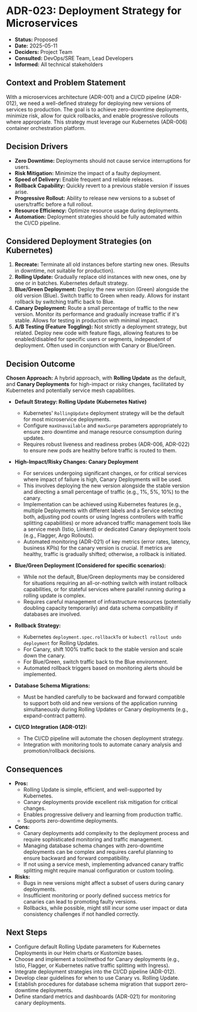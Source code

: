 # ADR-023: Deployment Strategy for Microservices

*   **Status:** Proposed
*   **Date:** 2025-05-11
*   **Deciders:** Project Team
*   **Consulted:** DevOps/SRE Team, Lead Developers
*   **Informed:** All technical stakeholders

## Context and Problem Statement

With a microservices architecture (ADR-001) and a CI/CD pipeline (ADR-012), we need a well-defined strategy for deploying new versions of services to production. The goal is to achieve zero-downtime deployments, minimize risk, allow for quick rollbacks, and enable progressive rollouts where appropriate. This strategy must leverage our Kubernetes (ADR-006) container orchestration platform.

## Decision Drivers

*   **Zero Downtime:** Deployments should not cause service interruptions for users.
*   **Risk Mitigation:** Minimize the impact of a faulty deployment.
*   **Speed of Delivery:** Enable frequent and reliable releases.
*   **Rollback Capability:** Quickly revert to a previous stable version if issues arise.
*   **Progressive Rollout:** Ability to release new versions to a subset of users/traffic before a full rollout.
*   **Resource Efficiency:** Optimize resource usage during deployments.
*   **Automation:** Deployment strategies should be fully automated within the CI/CD pipeline.

## Considered Deployment Strategies (on Kubernetes)

1.  **Recreate:** Terminate all old instances before starting new ones. (Results in downtime, not suitable for production).
2.  **Rolling Update:** Gradually replace old instances with new ones, one by one or in batches. Kubernetes default strategy.
3.  **Blue/Green Deployment:** Deploy the new version (Green) alongside the old version (Blue). Switch traffic to Green when ready. Allows for instant rollback by switching traffic back to Blue.
4.  **Canary Deployment:** Route a small percentage of traffic to the new version. Monitor its performance and gradually increase traffic if it's stable. Allows for testing in production with minimal impact.
5.  **A/B Testing (Feature Toggling):** Not strictly a deployment strategy, but related. Deploy new code with feature flags, allowing features to be enabled/disabled for specific users or segments, independent of deployment. Often used in conjunction with Canary or Blue/Green.

## Decision Outcome

**Chosen Approach:** A hybrid approach, with **Rolling Update** as the default, and **Canary Deployments** for high-impact or risky changes, facilitated by Kubernetes and potentially service mesh capabilities.

*   **Default Strategy: Rolling Update (Kubernetes Native)**
    *   Kubernetes' `RollingUpdate` deployment strategy will be the default for most microservice deployments.
    *   Configure `maxUnavailable` and `maxSurge` parameters appropriately to ensure zero downtime and manage resource consumption during updates.
    *   Requires robust liveness and readiness probes (ADR-006, ADR-022) to ensure new pods are healthy before traffic is routed to them.

*   **High-Impact/Risky Changes: Canary Deployment**
    *   For services undergoing significant changes, or for critical services where impact of failure is high, Canary Deployments will be used.
    *   This involves deploying the new version alongside the stable version and directing a small percentage of traffic (e.g., 1%, 5%, 10%) to the canary.
    *   Implementation can be achieved using Kubernetes features (e.g., multiple Deployments with different labels and a Service selecting both, adjusting pod counts or using Ingress controllers with traffic splitting capabilities) or more advanced traffic management tools like a service mesh (Istio, Linkerd) or dedicated Canary deployment tools (e.g., Flagger, Argo Rollouts).
    *   Automated monitoring (ADR-021) of key metrics (error rates, latency, business KPIs) for the canary version is crucial. If metrics are healthy, traffic is gradually shifted; otherwise, a rollback is initiated.

*   **Blue/Green Deployment (Considered for specific scenarios):**
    *   While not the default, Blue/Green deployments may be considered for situations requiring an all-or-nothing switch with instant rollback capabilities, or for stateful services where parallel running during a rolling update is complex.
    *   Requires careful management of infrastructure resources (potentially doubling capacity temporarily) and data schema compatibility if databases are involved.

*   **Rollback Strategy:**
    *   Kubernetes `deployment.spec.rollbackTo` or `kubectl rollout undo deployment` for Rolling Updates.
    *   For Canary, shift 100% traffic back to the stable version and scale down the canary.
    *   For Blue/Green, switch traffic back to the Blue environment.
    *   Automated rollback triggers based on monitoring alerts should be implemented.

*   **Database Schema Migrations:**
    *   Must be handled carefully to be backward and forward compatible to support both old and new versions of the application running simultaneously during Rolling Updates or Canary deployments (e.g., expand-contract pattern).

*   **CI/CD Integration (ADR-012):**
    *   The CI/CD pipeline will automate the chosen deployment strategy.
    *   Integration with monitoring tools to automate canary analysis and promotion/rollback decisions.

## Consequences

*   **Pros:**
    *   Rolling Update is simple, efficient, and well-supported by Kubernetes.
    *   Canary deployments provide excellent risk mitigation for critical changes.
    *   Enables progressive delivery and learning from production traffic.
    *   Supports zero-downtime deployments.
*   **Cons:**
    *   Canary deployments add complexity to the deployment process and require sophisticated monitoring and traffic management.
    *   Managing database schema changes with zero-downtime deployments can be complex and requires careful planning to ensure backward and forward compatibility.
    *   If not using a service mesh, implementing advanced canary traffic splitting might require manual configuration or custom tooling.
*   **Risks:**
    *   Bugs in new versions might affect a subset of users during canary deployments.
    *   Insufficient monitoring or poorly defined success metrics for canaries can lead to promoting faulty versions.
    *   Rollbacks, while possible, might still incur some user impact or data consistency challenges if not handled correctly.

## Next Steps

*   Configure default Rolling Update parameters for Kubernetes Deployments in our Helm charts or Kustomize bases.
*   Choose and implement a tool/method for Canary deployments (e.g., Istio, Flagger, or Kubernetes native traffic splitting with Ingress).
*   Integrate deployment strategies into the CI/CD pipeline (ADR-012).
*   Develop clear guidelines for when to use Canary vs. Rolling Update.
*   Establish procedures for database schema migration that support zero-downtime deployments.
*   Define standard metrics and dashboards (ADR-021) for monitoring canary deployments.
